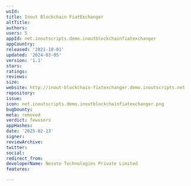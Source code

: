 ```yaml
---
wsId: 
title: Inout Blockchain FiatExchanger
altTitle: 
authors: 
users: 5
appId: net.inoutscripts.demo.inoutblockchainfiatexchanger
appCountry: 
released: '2021-10-01'
updated: '2024-03-05'
version: '1.1'
stars: 
ratings: 
reviews: 
size: 
website: http://inout-blockchain-fiatexchanger.demo.inoutscripts.net
repository: 
issue: 
icon: net.inoutscripts.demo.inoutblockchainfiatexchanger.png
bugbounty: 
meta: removed
verdict: fewusers
appHashes: 
date: '2025-02-13'
signer: 
reviewArchive: 
twitter: 
social: 
redirect_from: 
developerName: Nesote Technologies Private Limited
features: 

---
```


